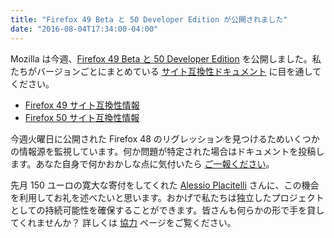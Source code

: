 ```yaml
---
title: "Firefox 49 Beta と 50 Developer Edition が公開されました"
date: "2016-08-04T17:34:00-04:00"
---
```

Mozilla は今週、[Firefox 49 Beta と 50 Developer Edition](https://www.mozilla.org/firefox/channel/) を公開しました。私たちがバージョンごとにまとめている [サイト互換性ドキュメント](https://www.fxsitecompat.dev/ja/docs/) に目を通してください。

* [Firefox 49 サイト互換性情報](https://www.fxsitecompat.dev/ja/releases/49/)
* [Firefox 50 サイト互換性情報](https://www.fxsitecompat.dev/ja/releases/50/)

今週火曜日に公開された Firefox 48 のリグレッションを見つけるためいくつかの情報源を監視しています。何か問題が特定された場合はドキュメントを投稿します。あなた自身で何かおかしな点に気付いたら [ご一報ください](https://www.fxsitecompat.dev/ja/contribute/)。

先月 150 ユーロの寛大な寄付をしてくれた [Alessio Placitelli](https://twitter.com/dexterp37) さんに、この機会を利用してお礼を述べたいと思います。おかげで私たちは独立したプロジェクトとしての持続可能性を確保することができます。皆さんも何らかの形で手を貸してくれませんか？ 詳しくは [協力](https://www.fxsitecompat.dev/ja/contribute/) ページをご覧ください。
